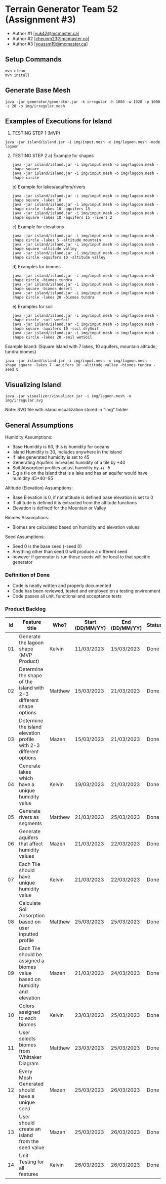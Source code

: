 # Terrain Generator Team 52 (Assignment #3)

  - Author #1 [yuk42@mcmaster.ca]
  - Author #2 [cheunm23@mcmaster.ca]
  - Author #3 [youssm19@mcmaster.ca]

## Setup Commands
```
mvn clean
mvn install
```
## Generate Base Mesh
```
java -jar generator/generator.jar -k irregular -h 1080 -w 1920 -p 1000 -s 20 -o img/irregular.mesh
```
## Examples of Executions for Island
1. TESTING STEP 1 (MVP)
```
java -jar island/island.jar -i img/input.mesh -o img/lagoon.mesh -mode lagoon
```

2. TESTING STEP 2
   a) Example for shapes
   ```
   java -jar island/island.jar -i img/input.mesh -o img/lagoon.mesh -shape square
   java -jar island/island.jar -i img/input.mesh -o img/lagoon.mesh -shape circle
   ```
   
   b) Example for lakes/aquifers/rivers
   ```
   java -jar island/island.jar -i img/input.mesh -o img/lagoon.mesh -shape square -lakes 10
   java -jar island/island.jar -i img/input.mesh -o img/lagoon.mesh -shape circle -lakes 10 -aquifers 15
   java -jar island/island.jar -i img/input.mesh -o img/lagoon.mesh -shape square -lakes 10 -aquifers 15 -rivers 2
   ```
   
   c) Example for elevations
   ```
   java -jar island/island.jar -i img/input.mesh -o img/lagoon.mesh -shape circle -lakes 5 -altitude mountain
   java -jar island/island.jar -i img/input.mesh -o img/lagoon.mesh -shape square -altitude valley
   java -jar island/island.jar -i img/input.mesh -o img/lagoon.mesh -shape circle -aquifers 10 -altitude valley
   ```
   
   d) Examples for biomes
   ```
   java -jar island/island.jar -i img/input.mesh -o img/lagoon.mesh -shape circle -biomes tundra
   java -jar island/island.jar -i img/input.mesh -o img/lagoon.mesh -shape square -biomes desert 
   java -jar island/island.jar -i img/input.mesh -o img/lagoon.mesh -shape circle -lakes 20 -biomes tundra
   ```
   e) Examples for soil
   ```
   java -jar island/island.jar -i img/input.mesh -o img/lagoon.mesh -shape circle -soil wetSoil
   java -jar island/island.jar -i img/input.mesh -o img/lagoon.mesh -shape square -aquifers 10 -soil drySoil 
   java -jar island/island.jar -i img/input.mesh -o img/lagoon.mesh -shape circle -lakes 20 -soil wetSoil
   ```

Example Island: (Square Island with 7 lakes, 10 aquifers, mountain altitude, tundra biomes)
```
java -jar island/island.jar -i img/input.mesh -o img/lagoon.mesh -shape square -lakes 7 -aquifers 10 -altitude valley -biomes tundra -seed 0
```

## Visualizing Island
```
java -jar visualizer/visualizer.jar -i img/lagoon.mesh -o img/irregular.svg
```

Note: SVG file with island visualization stored in "img" folder

## General Assumptions

Humidity Assumptions:
- Base Humidity is 60, this is humidity for oceans
- Island Humidity is 30, includes anywhere in the island
- If lake generated humidity is set to 45
- Generating Aquifers increases humidity of a tile by +40
- Soil Absorption profiles adjust humidity by +/- 5
- E.g a tile on the island that is a lake and has an aquifer would have humidity 45+40=85

Altitude (Elevation) Assumptions:
- Base Elevation is 0, if not altitude is defined base elevation is set to 0
- If altitude is defined it is extracted from the altitude functions
- Elevation is defined for the Mountain or Valley 

Biomes Assumptions:
- Biomes are calculated based on humidity and elevation values

Seed Assumptions:
- Seed 0 is the base seed (-seed 0)
- Anything other than seed 0 will produce a different seed
- however if generator is run those seeds will be local to that specific generator


### Definition of Done
- Code is neatly written and properly documented
- Code has been reviewed, tested and employed on a testing environment
- Code passes all unit, functional and acceptance tests

### Product Backlog

| Id | Feature title | Who? | Start (DD/MM/YY) | End (DD/MM/YY) | Status |
|:--:|---------------|------|-------|-----|--------|
|  01  | Generate the lagoon shape (MVP Product) | Kelvin  |  11/03/2023  | 15/03/2023 |  Done  |
|  02  | Determine the shape of the island with 2-3 different shape options | Matthew  |  15/03/2023  | 21/03/2023 |  Done  |
|  03  | Determine the island elevation profile with 2-3 different options | Mazen  |  15/03/2023  | 21/03/2023 |  Done  |
|  04  | Generate lakes which have a unique humidity value | Kelvin  |  19/03/2023  | 21/03/2023 |  Done  |
|  05  | Generate rivers as segments | Matthew  |  21/03/2023  | 25/03/2023 |  Done  |
|  06  | Generate aquifers that affect humidity values | Mazen  |  21/03/2023  | 22/03/2023 |  Done  |
|  07  | Each Tile should have unique humidity value | Kelvin  |  21/03/2023  | 22/03/2023 |  Done  |
|  08  | Calculate Soil Absorption based on user inputted profile | Matthew  |  25/03/2023  | 25/03/2023 |  Done  |
|  09  | Each Tile should be assigned a biomes value based on humidity and elevation | Mazen  |  21/03/2023  | 24/03/2023 |  Done  |
|  10  | Colors assigned to each biomes | Kelvin  |  23/03/2023  | 25/03/2023 |  Done  |
|  11  | User selects biomes from Whittaker Diagram | Matthew  |  23/03/2023  | 25/03/2023 |  Done  |
|  12  | Every Mesh Generated should have a unique seed  | Mazen  |  25/03/2023  | 26/03/2023 | Done   |
|  13  | User should create an island from the seed value  | Mazen  |  25/03/2023  | 26/03/2023 |  Done |
|  14  | Unit Testing for all features  | Kelvin  |  26/03/2023  | 26/03/2023 |  Done  |
